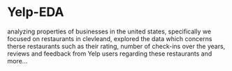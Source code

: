 # Yelp-EDA
analyzing properties of businesses in the united states, specifically we focused on restaurants in clevleand, explored the data which concerns therse restaurants such as their rating, number of check-ins over the years, reviews and feedback from Yelp users regarding these restaurants and more...
